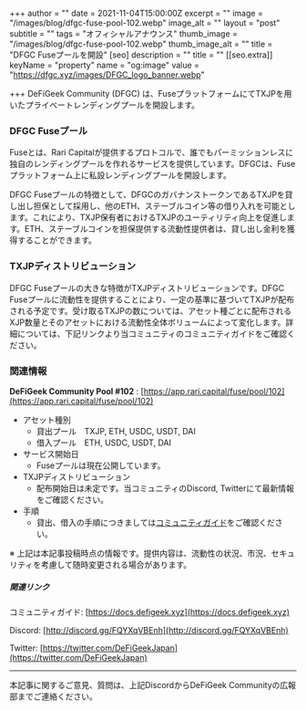 +++
author = ""
date = 2021-11-04T15:00:00Z
excerpt = ""
image = "/images/blog/dfgc-fuse-pool-102.webp"
image_alt = ""
layout = "post"
subtitle = ""
tags = "オフィシャルアナウンス"
thumb_image = "/images/blog/dfgc-fuse-pool-102.webp"
thumb_image_alt = ""
title = "DFGC Fuseプールを開設"
[seo]
description = ""
title = ""
[[seo.extra]]
keyName = "property"
name = "og:image"
value = "https://dfgc.xyz/images/DFGC_logo_banner.webp"

+++
DeFiGeek Community (DFGC) は、FuseプラットフォームにてTXJPを用いたプライベートレンディングプールを開設します。

### DFGC Fuseプール

Fuseとは、Rari Capitalが提供するプロトコルで、誰でもパーミッションレスに独自のレンディングプールを作れるサービスを提供しています。DFGCは、Fuseプラットフォーム上に私設レンディングプールを開設します。

DFGC Fuseプールの特徴として、DFGCのガバナンストークンであるTXJPを貸し出し担保として採用し、他のETH、ステーブルコイン等の借り入れを可能とします。これにより、TXJP保有者におけるTXJPのユーティリティ向上を促進します。ETH、ステーブルコインを担保提供する流動性提供者は、貸し出し金利を獲得することができます。

### TXJPディストリビューション

DFGC Fuseプールの大きな特徴がTXJPディストリビューションです。DFGC Fuseプールに流動性を提供することにより、一定の基準に基づいてTXJPが配布される予定です。受け取るTXJPの数については、アセット種ごとに配布されるXJP数量とそのアセットにおける流動性全体ボリュームによって変化します。詳細については、下記リンクより当コミュニティのコミュニティガイドをご確認ください。

### 関連情報

**DeFiGeek Community Pool #102** : [https://app.rari.capital/fuse/pool/102](https://app.rari.capital/fuse/pool/102)

* アセット種別
  * 貸出プール　TXJP, ETH, USDC, USDT, DAI
  * 借入プール　ETH, USDC, USDT, DAI
* サービス開始日
  * Fuseプールは現在公開しています。
* TXJPディストリビューション
  * 配布開始日は未定です。当コミュニティのDiscord, Twitterにて最新情報をご確認ください。
* 手順
  * 貸出、借入の手順につきましては[コミュニティガイド](https://docs.defigeek.xyz)をご確認ください。

※ 上記は本記事投稿時点の情報です。提供内容は、流動性の状況、市況、セキュリティを考慮して随時変更される場合があります。

##### 関連リンク

コミュニティガイド: [https://docs.defigeek.xyz](https://docs.defigeek.xyz)

Discord: [http://discord.gg/FQYXqVBEnh](http://discord.gg/FQYXqVBEnh)

Twitter: [https://twitter.com/DeFiGeekJapan](https://twitter.com/DeFiGeekJapan)

***

本記事に関するご意見、質問は、上記DiscordからDeFiGeek Communityの広報部までご連絡ください。